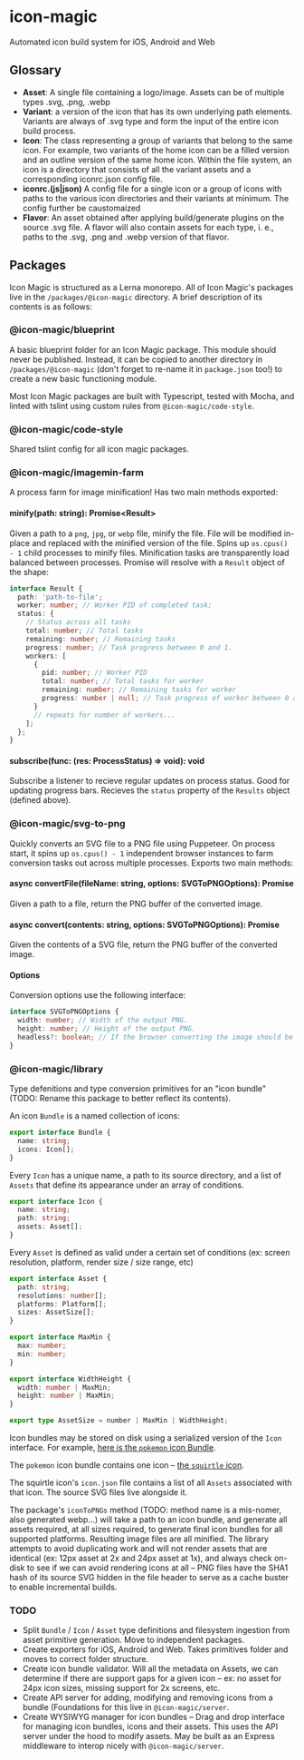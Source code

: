 # icon-magic

Automated icon build system for iOS, Android and Web

## Glossary

- **Asset**: A single file containing a logo/image. Assets can be of multiple
  types .svg, .png, .webp
- **Variant**: a version of the icon that has its own underlying path elements.
  Variants are always of .svg type and form the input of the entire icon build
  process.
- **Icon**: The class representing a group of variants that belong to the same
  icon. For example, two variants of the home icon can be a filled version and
  an outline version of the same home icon. Within the file system, an icon is a
  directory that consists of all the variant assets and a corresponding
  iconrc.json config file.
- **iconrc.(js|json)** A config file for a single icon or a group of icons with
  paths to the various icon directories and their variants at minimum. The
  config further be caustomaized
- **Flavor**: An asset obtained after applying build/generate plugins on the
  source .svg file. A flavor will also contain assets for each type, i. e.,
  paths to the .svg, .png and .webp version of that flavor.

## Packages

Icon Magic is structured as a Lerna monorepo. All of Icon Magic's packages live in the `/packages/@icon-magic` directory. A brief description of its contents is as follows:

### @icon-magic/blueprint

A basic blueprint folder for an Icon Magic package. This module should never be published. Instead, it can be copied to another directory in `/packages/@icon-magic` (don't forget to re-name it in `package.json` too!) to create a new basic functioning module.

Most Icon Magic packages are built with Typescript, tested with Mocha, and linted with tslint using custom rules from `@icon-magic/code-style`.

### @icon-magic/code-style

Shared tslint config for all icon magic packages.

### @icon-magic/imagemin-farm

A process farm for image minification! Has two main methods exported:

#### minify(path: string): Promise\<Result>

Given a path to a `png`, `jpg`, or `webp` file, minify the file. File will be modified in-place and replaced with the minified version of the file. Spins up `os.cpus() - 1` child processes to minify files. Minification tasks are transparently load balanced between processes. Promise will resolve with a `Result` object of the shape:

```typescript
interface Result {
  path: 'path-to-file';
  worker: number; // Worker PID of completed task;
  status: {
    // Status across all tasks
    total: number; // Total tasks
    remaining: number; // Remaining tasks
    progress: number; // Task progress between 0 and 1.
    workers: [
      {
        pid: number; // Worker PID
        total: number; // Total tasks for worker
        remaining: number; // Remaining tasks for worker
        progress: number | null; // Task progress of worker between 0 and 1
      }
      // repeats for number of workers...
    ];
  };
}
```

#### subscribe(func: (res: ProcessStatus) => void): void

Subscribe a listener to recieve regular updates on process status. Good for updating progress bars. Recieves the `status` property of the `Results` object (defined above).

### @icon-magic/svg-to-png

Quickly converts an SVG file to a PNG file using Puppeteer. On process start, it spins up `os.cpus() - 1` independent browser instances to farm conversion tasks out across multiple processes. Exports two main methods:

#### async convertFile(fileName: string, options: SVGToPNGOptions): Promise<Buffer>

Given a path to a file, return the PNG buffer of the converted image.

#### async convert(contents: string, options: SVGToPNGOptions): Promise<Buffer>

Given the contents of a SVG file, return the PNG buffer of the converted image.

#### Options

Conversion options use the following interface:

```typescript
interface SVGToPNGOptions {
  width: number; // Width of the output PNG.
  height: number; // Height of the output PNG.
  headless?: boolean; // If the browser converting the image should be headless or not. Useful for debugging.
}
```

### @icon-magic/library

Type defenitions and type conversion primitives for an "icon bundle" (TODO: Rename this package to better reflect its contents).

An icon `Bundle` is a named collection of icons:

```typescript
export interface Bundle {
  name: string;
  icons: Icon[];
}
```

Every `Icon` has a unique name, a path to its source directory, and a list of `Assets` that define its appearance under an array of conditions.

```typescript
export interface Icon {
  name: string;
  path: string;
  assets: Asset[];
}
```

Every `Asset` is defined as valid under a certain set of conditions (ex: screen resolution, platform, render size / size range, etc)

```typescript
export interface Asset {
  path: string;
  resolutions: number[];
  platforms: Platform[];
  sizes: AssetSize[];
}

export interface MaxMin {
  max: number;
  min: number;
}

export interface WidthHeight {
  width: number | MaxMin;
  height: number | MaxMin;
}

export type AssetSize = number | MaxMin | WidthHeight;
```

Icon bundles may be stored on disk using a serialized version of the `Icon` interface. For example, [here is the `pokemon` icon Bundle](https://github.com/amiller-gh/icon-magic/tree/master/packages/%40icon-magic/library/test/fixtures/pokemon).

The `pokemon` icon bundle contains one icon – [the `squirtle` icon](https://github.com/amiller-gh/icon-magic/tree/master/packages/%40icon-magic/library/test/fixtures/pokemon/squirtle).

The squirtle icon's `icon.json` file contains a list of all `Assets` associated with that icon. The source SVG files live alongside it.

The package's `iconToPNGs` method (TODO: method name is a mis-nomer, also generated webp...) will take a path to an icon bundle, and generate all assets required, at all sizes required, to generate final icon bundles for all supported platforms. Resulting image files are all minified. The library attempts to avoid duplicating work and will not render assets that are identical (ex: 12px asset at 2x and 24px asset at 1x), and always check on-disk to see if we can avoid rendering icons at all – PNG files have the SHA1 hash of its source SVG hidden in the file header to serve as a cache buster to enable incremental builds.

### TODO

- Split `Bundle` / `Icon` / `Asset` type definitions and filesystem ingestion from asset primitive generation. Move to independent packages.
- Create exporters for iOS, Android and Web. Takes primitives folder and moves to correct folder structure.
- Create icon bundle validator. Will all the metadata on Assets, we can determine if there are support gaps for a given icon – ex: no asset for 24px icon sizes, missing support for 2x screens, etc.
- Create API server for adding, modifying and removing icons from a bundle (Foundations for this live in `@icon-magic/server`.
- Create WYSIWYG manager for icon bundles – Drag and drop interface for managing
  icon bundles, icons and their assets. This uses the API server under the hood
  to modify assets. May be built as an Express middleware to interop nicely with
  `@icon-magic/server`.
